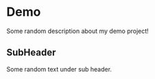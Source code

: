 # Demo

Some random description about my demo project!

## SubHeader

Some random text under sub header.